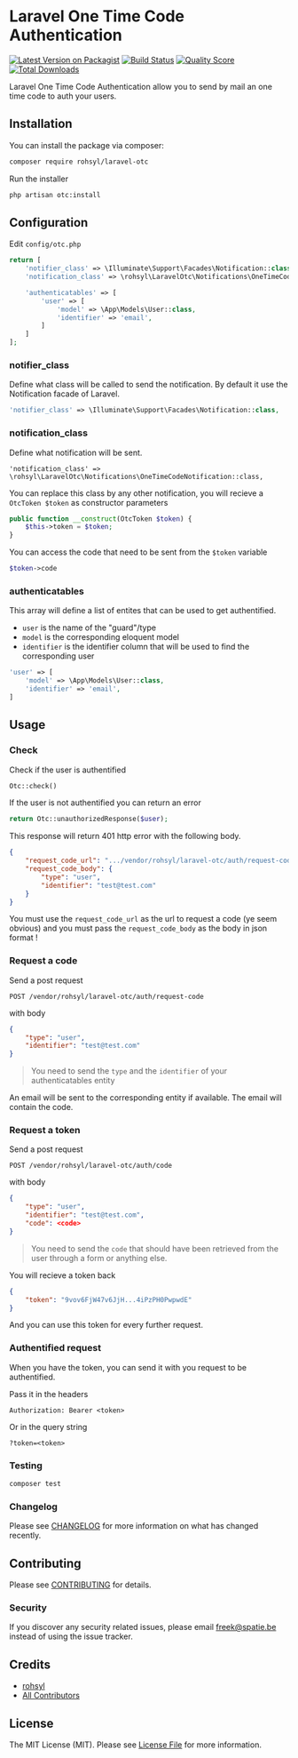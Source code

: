 # Laravel One Time Code Authentication

[![Latest Version on Packagist](https://img.shields.io/packagist/v/spatie/laravel-otc.svg?style=flat-square)](https://packagist.org/packages/rohsyl/laravel-otc)
[![Build Status](https://img.shields.io/travis/spatie/laravel-otc/master.svg?style=flat-square)](https://travis-ci.org/rohsyl/laravel-otc)
[![Quality Score](https://img.shields.io/scrutinizer/g/spatie/laravel-otc.svg?style=flat-square)](https://scrutinizer-ci.com/g/rohsyl/laravel-otc)
[![Total Downloads](https://img.shields.io/packagist/dt/spatie/laravel-otc.svg?style=flat-square)](https://packagist.org/packages/rohsyl/laravel-otc)


Laravel One Time Code Authentication allow you to send by mail an one time code to auth your users.

## Installation

You can install the package via composer:

```bash
composer require rohsyl/laravel-otc
```

Run the installer

```bash
php artisan otc:install
```

## Configuration

Edit `config/otc.php`
```php
return [
    'notifier_class' => \Illuminate\Support\Facades\Notification::class,
    'notification_class' => \rohsyl\LaravelOtc\Notifications\OneTimeCodeNotification::class,

    'authenticatables' => [
        'user' => [
            'model' => \App\Models\User::class,
            'identifier' => 'email',
        ]
    ]
];
```

### notifier_class
Define what class will be called to send the notification. By default it use the Notification facade of Laravel.
```php
'notifier_class' => \Illuminate\Support\Facades\Notification::class,
```

### notification_class
Define what notification will be sent.
```
'notification_class' => \rohsyl\LaravelOtc\Notifications\OneTimeCodeNotification::class,
```

You can replace this class by any other notification, you will recieve a `OtcToken $token` as constructor parameters
```php
public function __construct(OtcToken $token) {
    $this->token = $token;
}
```

You can access the code that need to be sent from the `$token` variable
```php
$token->code
```

### authenticatables

This array will define a list of entites that can be used to get authentified.

- `user` is the name of the "guard"/type
- `model` is the corresponding eloquent model
- `identifier` is the identifier column that will be used to find the corresponding user
```php
'user' => [
    'model' => \App\Models\User::class,
    'identifier' => 'email',
]
```

## Usage

### Check 

Check if the user is authentified
``` php
Otc::check()
```

If the user is not authentified you can return an error
```php
return Otc::unauthorizedResponse($user);
```
This response will return 401 http error with the following body.
```json
{
    "request_code_url": ".../vendor/rohsyl/laravel-otc/auth/request-code",
    "request_code_body": {
        "type": "user",
        "identifier": "test@test.com"
    }
}
```
You must use the `request_code_url` as the url to request a code (ye seem obvious) and you must pass the `request_code_body` as the body in json format !

### Request a code
Send a post request
```
POST /vendor/rohsyl/laravel-otc/auth/request-code
```
with body
```json
{
    "type": "user",
    "identifier": "test@test.com"
}
```
> You need to send the `type` and the `identifier` of your authenticatables entity

An email will be sent to the corresponding entity if available. The email will contain the code.

### Request a token
Send a post request
```
POST /vendor/rohsyl/laravel-otc/auth/code
```
with body
```json
{
    "type": "user",
    "identifier": "test@test.com",
    "code": <code>
}
```
> You need to send the `code` that should have been retrieved from the user through a form or anything else.

You will recieve a token back
```json
{
    "token": "9vov6FjW47v6JjH...4iPzPH0PwpwdE"
}
```

And you can use this token for every further request.

### Authentified request

When you have the token, you can send it with you request to be authentified.

Pass it in the headers 
```
Authorization: Bearer <token>
```

Or in the query string
```
?token=<token>
```

### Testing

```bash
composer test
```

### Changelog

Please see [CHANGELOG](CHANGELOG.md) for more information on what has changed recently.

## Contributing

Please see [CONTRIBUTING](CONTRIBUTING.md) for details.

### Security

If you discover any security related issues, please email freek@spatie.be instead of using the issue tracker.

## Credits

- [rohsyl](https://github.com/rohsyl)
- [All Contributors](../../contributors)


## License

The MIT License (MIT). Please see [License File](LICENSE.md) for more information.
